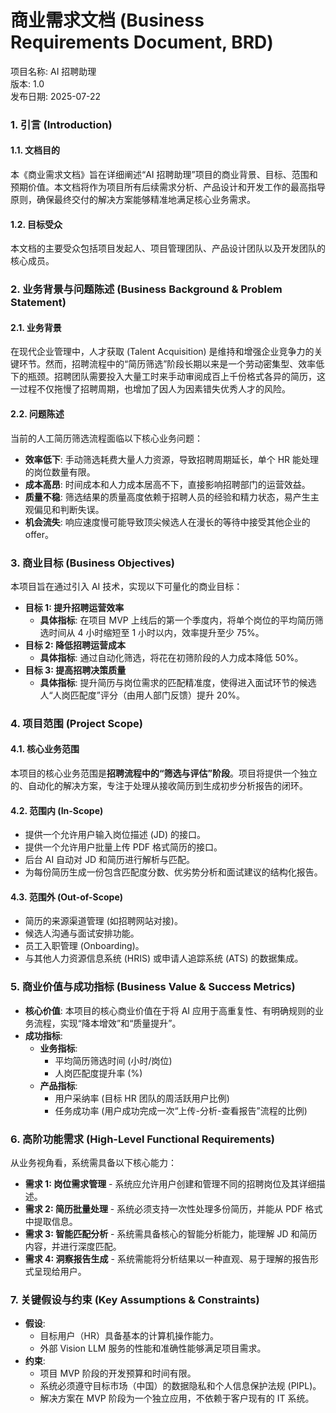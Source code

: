 # **商业需求文档 (Business Requirements Document, BRD)**

项目名称: AI 招聘助理  
版本: 1.0  
发布日期: 2025-07-22

### **1\. 引言 (Introduction)**

#### **1.1. 文档目的**

本《商业需求文档》旨在详细阐述“AI 招聘助理”项目的商业背景、目标、范围和预期价值。本文档将作为项目所有后续需求分析、产品设计和开发工作的最高指导原则，确保最终交付的解决方案能够精准地满足核心业务需求。

#### **1.2. 目标受众**

本文档的主要受众包括项目发起人、项目管理团队、产品设计团队以及开发团队的核心成员。

### **2\. 业务背景与问题陈述 (Business Background & Problem Statement)**

#### **2.1. 业务背景**

在现代企业管理中，人才获取 (Talent Acquisition) 是维持和增强企业竞争力的关键环节。然而，招聘流程中的“简历筛选”阶段长期以来是一个劳动密集型、效率低下的瓶颈。招聘团队需要投入大量工时来手动审阅成百上千份格式各异的简历，这一过程不仅拖慢了招聘周期，也增加了因人为因素错失优秀人才的风险。

#### **2.2. 问题陈述**

当前的人工简历筛选流程面临以下核心业务问题：

* **效率低下**: 手动筛选耗费大量人力资源，导致招聘周期延长，单个 HR 能处理的岗位数量有限。  
* **成本高昂**: 时间成本和人力成本居高不下，直接影响招聘部门的运营效益。  
* **质量不稳**: 筛选结果的质量高度依赖于招聘人员的经验和精力状态，易产生主观偏见和判断失误。  
* **机会流失**: 响应速度慢可能导致顶尖候选人在漫长的等待中接受其他企业的 offer。

### **3\. 商业目标 (Business Objectives)**

本项目旨在通过引入 AI 技术，实现以下可量化的商业目标：

* **目标 1: 提升招聘运营效率**  
  * **具体指标**: 在项目 MVP 上线后的第一个季度内，将单个岗位的平均简历筛选时间从 4 小时缩短至 1 小时以内，效率提升至少 75%。  
* **目标 2: 降低招聘运营成本**  
  * **具体指标**: 通过自动化筛选，将花在初筛阶段的人力成本降低 50%。  
* **目标 3: 提高招聘决策质量**  
  * **具体指标**: 提升简历与岗位需求的匹配精准度，使得进入面试环节的候选人“人岗匹配度”评分（由用人部门反馈）提升 20%。

### **4\. 项目范围 (Project Scope)**

#### **4.1. 核心业务范围**

本项目的核心业务范围是**招聘流程中的“筛选与评估”阶段**。项目将提供一个独立的、自动化的解决方案，专注于处理从接收简历到生成初步分析报告的闭环。

#### **4.2. 范围内 (In-Scope)**

* 提供一个允许用户输入岗位描述 (JD) 的接口。  
* 提供一个允许用户批量上传 PDF 格式简历的接口。  
* 后台 AI 自动对 JD 和简历进行解析与匹配。  
* 为每份简历生成一份包含匹配度分数、优劣势分析和面试建议的结构化报告。

#### **4.3. 范围外 (Out-of-Scope)**

* 简历的来源渠道管理 (如招聘网站对接)。  
* 候选人沟通与面试安排功能。  
* 员工入职管理 (Onboarding)。  
* 与其他人力资源信息系统 (HRIS) 或申请人追踪系统 (ATS) 的数据集成。

### **5\. 商业价值与成功指标 (Business Value & Success Metrics)**

* **核心价值**: 本项目的核心商业价值在于将 AI 应用于高重复性、有明确规则的业务流程，实现“降本增效”和“质量提升”。  
* **成功指标**:  
  * **业务指标**:  
    * 平均简历筛选时间 (小时/岗位)  
    * 人岗匹配度提升率 (%)  
  * **产品指标**:  
    * 用户采纳率 (目标 HR 团队的周活跃用户比例)  
    * 任务成功率 (用户成功完成一次“上传-分析-查看报告”流程的比例)

### **6\. 高阶功能需求 (High-Level Functional Requirements)**

从业务视角看，系统需具备以下核心能力：

* **需求 1: 岗位需求管理** \- 系统应允许用户创建和管理不同的招聘岗位及其详细描述。  
* **需求 2: 简历批量处理** \- 系统必须支持一次性处理多份简历，并能从 PDF 格式中提取信息。  
* **需求 3: 智能匹配分析** \- 系统需具备核心的智能分析能力，能理解 JD 和简历内容，并进行深度匹配。  
* **需求 4: 洞察报告生成** \- 系统需能将分析结果以一种直观、易于理解的报告形式呈现给用户。

### **7\. 关键假设与约束 (Key Assumptions & Constraints)**

* **假设**:  
  * 目标用户（HR）具备基本的计算机操作能力。  
  * 外部 Vision LLM 服务的性能和准确性能够满足项目需求。  
* **约束**:  
  * 项目 MVP 阶段的开发预算和时间有限。  
  * 系统必须遵守目标市场（中国）的数据隐私和个人信息保护法规 (PIPL)。  
  * 解决方案在 MVP 阶段为一个独立应用，不依赖于客户现有的 IT 系统。